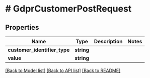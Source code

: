 # # GdprCustomerPostRequest

## Properties

Name | Type | Description | Notes
------------ | ------------- | ------------- | -------------
**customer_identifier_type** | **string** |  |
**value** | **string** |  |

[[Back to Model list]](../../README.md#models) [[Back to API list]](../../README.md#endpoints) [[Back to README]](../../README.md)
